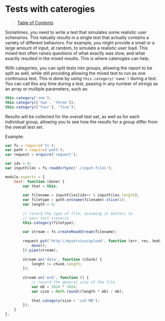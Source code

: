 # Tests with caterogies

> [Table of Contents](readme.md)

Sometimes, you need to write a test that simulates some realistic user schenarios. This natually results in a single test that actually contains a variety of different behaviors. For example, you might provide a small or a large amount of input, at random, to simulate a realistic user load. This mixed test often raises questions of what exactly was slow, and what exactly resulted in the mixed results. This is where caterogies can help.

With categories, you can split tests into groups, allowing the report to be split as well, while still providing allowing the mixed test to run as one continuous test. This is done by using `this.category('name')` during a test. You can call this any time during a test, passing in any number of strings as an array or multiple parameters, such as:

```javascript
this.category('one');
this.category(['two', 'three']);
this.category(['four'], 'five');
```

Results will be collected for the overall test set, as well as for each individual group, allowing you to see how the results for a group differ from the overall test set.

Example:

```javascript
var fs = require('fs');
var path = require('path');
var request = erquire('request');

var idx = 0;
var inputFiles = fs.readdirSync('./input-files');

module.exports = {
    test: function (done) {
        var that = this;
        
        var filename = inputFiles[idx++ % inputFiles.length];
        var filetype = path.extname(filename).slice(1);
        var length = 0;
        
        // record the type of file, assuming it matters to
        // your test scenario
        this.category(filetype);
        
        var stream = fs.createReadStream(filename);
        
        request.put('http://myservice/upload', function (err, res, body) {
            done();
        }).pipe(stream);
        
        stream.on('data', function (chunk) {
            lenght += chunk.length;
        });
        
        stream.on('end', function () {
            // record the general size of the file
            var mb = 1024 * 1024;
            var size = Math.round((length * mb) / mb);
            
            that.category(size + 'ish MB');
        });
    }
};

```
